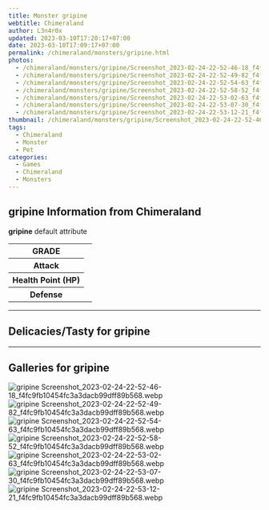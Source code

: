 ```yaml
---
title: Monster gripine
webtitle: Chimeraland
author: L3n4r0x
updated: 2023-03-10T17:20:17+07:00
date: 2023-03-10T17:09:17+07:00
permalink: /chimeraland/monsters/gripine.html
photos:
  - /chimeraland/monsters/gripine/Screenshot_2023-02-24-22-52-46-18_f4fc9fb10454fc3a3dacb99dff89b568.webp
  - /chimeraland/monsters/gripine/Screenshot_2023-02-24-22-52-49-82_f4fc9fb10454fc3a3dacb99dff89b568.webp
  - /chimeraland/monsters/gripine/Screenshot_2023-02-24-22-52-54-63_f4fc9fb10454fc3a3dacb99dff89b568.webp
  - /chimeraland/monsters/gripine/Screenshot_2023-02-24-22-52-58-52_f4fc9fb10454fc3a3dacb99dff89b568.webp
  - /chimeraland/monsters/gripine/Screenshot_2023-02-24-22-53-02-63_f4fc9fb10454fc3a3dacb99dff89b568.webp
  - /chimeraland/monsters/gripine/Screenshot_2023-02-24-22-53-07-30_f4fc9fb10454fc3a3dacb99dff89b568.webp
  - /chimeraland/monsters/gripine/Screenshot_2023-02-24-22-53-12-21_f4fc9fb10454fc3a3dacb99dff89b568.webp
thumbnail: /chimeraland/monsters/gripine/Screenshot_2023-02-24-22-52-46-18_f4fc9fb10454fc3a3dacb99dff89b568.webp
tags:
  - Chimeraland
  - Monster
  - Pet
categories:
  - Games
  - Chimeraland
  - Monsters
---
```


<section id="bootstrap-wrapper"><link rel="stylesheet" href="https://cdn.statically.io/gh/dimaslanjaka/Web-Manajemen/40ac3225/css/bootstrap-4.5-wrapper.css"/><h2>gripine Information from Chimeraland</h2><p><b>gripine</b> default attribute <table><tr><th>GRADE</th><td></td></tr><tr><th>Attack</th><td></td></tr><tr><th>Health Point (HP)</th><td></td></tr><tr><th>Defense</th><td></td></tr></table></p><hr/><h2>Delicacies/Tasty for gripine</h2><hr/><div id="gallery"><h2>Galleries for gripine</h2><div class="row"><div class="col-lg-6 col-12"><img src="/chimeraland/monsters/gripine/Screenshot_2023-02-24-22-52-46-18_f4fc9fb10454fc3a3dacb99dff89b568.webp" alt="gripine Screenshot_2023-02-24-22-52-46-18_f4fc9fb10454fc3a3dacb99dff89b568.webp"/></div><div class="col-lg-6 col-12"><img src="/chimeraland/monsters/gripine/Screenshot_2023-02-24-22-52-49-82_f4fc9fb10454fc3a3dacb99dff89b568.webp" alt="gripine Screenshot_2023-02-24-22-52-49-82_f4fc9fb10454fc3a3dacb99dff89b568.webp"/></div><div class="col-lg-6 col-12"><img src="/chimeraland/monsters/gripine/Screenshot_2023-02-24-22-52-54-63_f4fc9fb10454fc3a3dacb99dff89b568.webp" alt="gripine Screenshot_2023-02-24-22-52-54-63_f4fc9fb10454fc3a3dacb99dff89b568.webp"/></div><div class="col-lg-6 col-12"><img src="/chimeraland/monsters/gripine/Screenshot_2023-02-24-22-52-58-52_f4fc9fb10454fc3a3dacb99dff89b568.webp" alt="gripine Screenshot_2023-02-24-22-52-58-52_f4fc9fb10454fc3a3dacb99dff89b568.webp"/></div><div class="col-lg-6 col-12"><img src="/chimeraland/monsters/gripine/Screenshot_2023-02-24-22-53-02-63_f4fc9fb10454fc3a3dacb99dff89b568.webp" alt="gripine Screenshot_2023-02-24-22-53-02-63_f4fc9fb10454fc3a3dacb99dff89b568.webp"/></div><div class="col-lg-6 col-12"><img src="/chimeraland/monsters/gripine/Screenshot_2023-02-24-22-53-07-30_f4fc9fb10454fc3a3dacb99dff89b568.webp" alt="gripine Screenshot_2023-02-24-22-53-07-30_f4fc9fb10454fc3a3dacb99dff89b568.webp"/></div><div class="col-lg-6 col-12"><img src="/chimeraland/monsters/gripine/Screenshot_2023-02-24-22-53-12-21_f4fc9fb10454fc3a3dacb99dff89b568.webp" alt="gripine Screenshot_2023-02-24-22-53-12-21_f4fc9fb10454fc3a3dacb99dff89b568.webp"/></div></div></div></section>